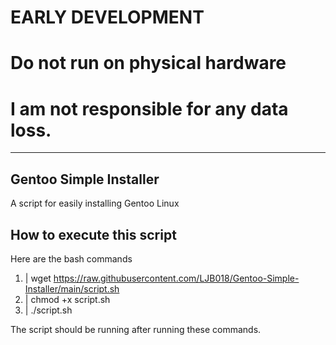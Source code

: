 # EARLY DEVELOPMENT
# Do not run on physical hardware
# I am not responsible for any data loss.
---
## Gentoo Simple Installer
A script for easily installing Gentoo Linux

## How to execute this script
Here are the bash commands

1. | wget https://raw.githubusercontent.com/LJB018/Gentoo-Simple-Installer/main/script.sh
2. | chmod +x script.sh
3. | ./script.sh

The script should be running after running these commands.

